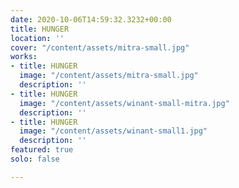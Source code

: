 ```yaml
---
date: 2020-10-06T14:59:32.3232+00:00
title: HUNGER
location: ''
cover: "/content/assets/mitra-small.jpg"
works:
- title: HUNGER
  image: "/content/assets/mitra-small.jpg"
  description: ''
- title: HUNGER
  image: "/content/assets/winant-small-mitra.jpg"
  description: ''
- title: HUNGER
  image: "/content/assets/winant-small1.jpg"
  description: ''
featured: true
solo: false

---
```

